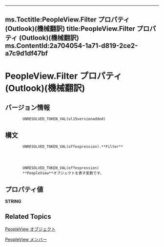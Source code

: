 
---
ms.Toctitle:PeopleView.Filter プロパティ (Outlook)(機械翻訳)
title:PeopleView.Filter プロパティ (Outlook)(機械翻訳)
ms.ContentId:2a704054-1a71-d819-2ce2-a7c9d1df47bf
---
# PeopleView.Filter プロパティ (Outlook)(機械翻訳)





## バージョン情報

            UNRESOLVED_TOKEN_VAL(ol15versionadded)
          



## 構文

            UNRESOLVED_TOKEN_VAL(offexpression).**Filter**




            UNRESOLVED_TOKEN_VAL(offexpression)
            **PeopleView**オブジェクトを表す変数です。



## プロパティ値
**STRING**



## Related Topics

[PeopleView オブジェクト](7b569709-5da8-a950-a0fb-9d64b520a21b.md)

[PeopleView メンバー](87b0295a-ab7d-28dd-cdf8-7e4331c3b802.md)




